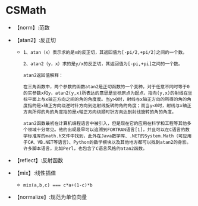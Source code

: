 # CSMath

- 【norm】:范数

- 【atan2】:反正切

  - ```
    1、atan（x）表示求的是x的反正切，其返回值为[-pi/2,+pi/2]之间的一个数。
    
    2、atan2（y，x）求的是y/x的反正切，其返回值为[-pi,+pi]之间的一个数。
    
    atan2返回值解释：
    
    在三角函数中，两个参数的函数atan2是正切函数的一个变种。对于任意不同时等于0的实参数x和y，atan2(y,x)所表达的意思是坐标原点为起点，指向(y,x)的射线在坐标平面上与x轴正方向之间的角的角度度。当y>0时，射线与x轴正方向的所得的角的角度指的是x轴正方向绕逆时针方向到达射线旋转的角的角度；而当y<0时，射线与x轴正方向所得的角的角度指的是x轴正方向绕顺时针方向达到射线旋转的角的角度。
    
    atan2函数最初在计算机编程语言中被引入，但是现在它的应用在科学和工程等其他多个领域十分常见。他的出现最早可以追溯到FORTRAN语言[1]，并且可以在C语言的数学标准库的math.h文件中找到，此外在Java数学库、.NET的System.Math（可应用于C#、VB.NET等语言）、Python的数学模块以及其他地方都可以找到atan2的身影。许多脚本语言，比如Perl，也包含了C语言风格的atan2函数。
    ```

- 【reflect】:反射函数 

- 【mix】:线性插值

  - ```
    mix(a,b,c) === c*a+(1-c)*b
    ```

- 【normalize】:规范为单位向量